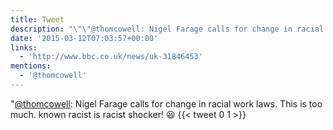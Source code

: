 ```yaml
---
title: Tweet
description: "\"\"@thomcowell: Nigel Farage calls for change in racial work laws. This is too much.  known racist is racist shocker! \U0001F603\""
date: '2015-03-12T07:03:57+00:00'
links:
  - 'http://www.bbc.co.uk/news/uk-31846453'
mentions:
  - '@thomcowell'
---
```

"[@thomcowell](https://twitter.com/@thomcowell): Nigel Farage calls for change in racial work laws. This is too much.  known racist is racist shocker! 😃
      {{< tweet 0 1 >}}
    

